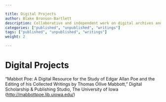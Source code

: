 ```yaml
---

title: Digital Projects
author: Blake Bronson-Bartlett
description: Collaborative and independent work on digital archives and text editing
categories: ["published", "unpublished", "writings"]
tags: ["published", "unpublished", "writings"]
weight: 2

---
```


# Digital Projects

“Mabbot Poe: A Digital Resource for the Study of Edgar Allan Poe and the Editing of his Collected Writings by Thomas Ollive Mabbott,” Digital Scholarship & Publishing Studio, The University of Iowa (http://mabbottpoe.lib.uiowa.edu/)
